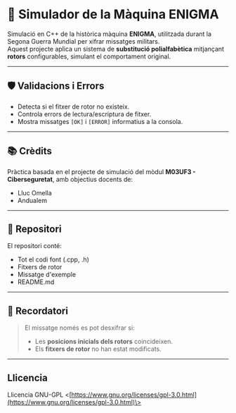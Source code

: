 # 🧠 Simulador de la Màquina ENIGMA

Simulació en C++ de la històrica màquina **ENIGMA**, utilitzada durant la Segona Guerra Mundial per xifrar missatges militars.  
Aquest projecte aplica un sistema de **substitució polialfabètica** mitjançant **rotors** configurables, simulant el comportament original.

---

## 🛡️ Validacions i Errors

- Detecta si el fitxer de rotor no existeix.
- Controla errors de lectura/escriptura de fitxer.
- Mostra missatges `[OK]` i `[ERROR]` informatius a la consola.

---

## 📚 Crèdits

Pràctica basada en el projecte de simulació del mòdul **M03UF3 - Ciberseguretat**, amb objectius docents de:

- Lluc Omella
- Andualem

---

## 📁 Repositori

El repositori conté:
- Tot el codi font (.cpp, .h)
- Fitxers de rotor
- Missatge d'exemple
- README.md


---

## 🧠 Recordatori

> El missatge només es pot desxifrar si:
> - Les **posicions inicials dels rotors** coincideixen.
> - Els **fitxers de rotor** no han estat modificats.
---

Llicencia
--------

Llicencia GNU-GPL <[https://www.gnu.org/licenses/gpl-3.0.html](https://www.gnu.org/licenses/gpl-3.0.html)\>
